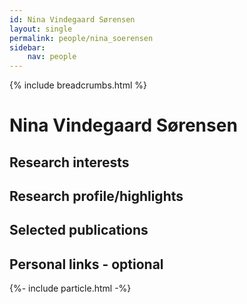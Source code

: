 ```yaml
---
id: Nina Vindegaard Sørensen
layout: single
permalink: people/nina_soerensen
sidebar:
    nav: people
---
```

{% include breadcrumbs.html %}
<br>

# Nina Vindegaard Sørensen


## Research interests


## Research profile/highlights

## Selected publications

## Personal links - optional


<script></script>
{%- include particle.html -%}


<div class="imageright" id="particles-js"></div>
<div id="particles-js1" class="imageleft"></div>  